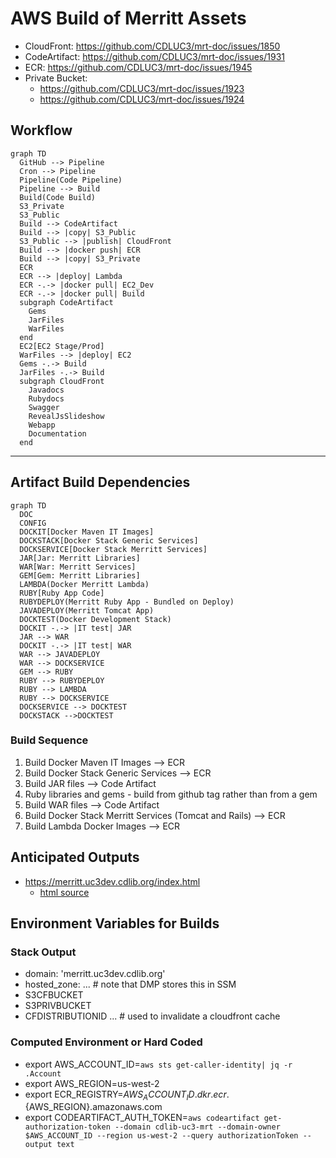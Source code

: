 # AWS Build of Merritt Assets
- CloudFront: https://github.com/CDLUC3/mrt-doc/issues/1850
- CodeArtifact: https://github.com/CDLUC3/mrt-doc/issues/1931
- ECR: https://github.com/CDLUC3/mrt-doc/issues/1945
- Private Bucket:
  - https://github.com/CDLUC3/mrt-doc/issues/1923
  - https://github.com/CDLUC3/mrt-doc/issues/1924

## Workflow

```mermaid
graph TD
  GitHub --> Pipeline
  Cron --> Pipeline
  Pipeline(Code Pipeline)
  Pipeline --> Build
  Build(Code Build)
  S3_Private
  S3_Public
  Build --> CodeArtifact
  Build --> |copy| S3_Public
  S3_Public --> |publish| CloudFront
  Build --> |docker push| ECR
  Build --> |copy| S3_Private
  ECR
  ECR --> |deploy| Lambda
  ECR -.-> |docker pull| EC2_Dev
  ECR -.-> |docker pull| Build
  subgraph CodeArtifact
    Gems
    JarFiles
    WarFiles
  end
  EC2[EC2 Stage/Prod]
  WarFiles --> |deploy| EC2
  Gems -.-> Build
  JarFiles -.-> Build
  subgraph CloudFront
    Javadocs
    Rubydocs
    Swagger
    RevealJsSlideshow
    Webapp
    Documentation
  end
```

---

## Artifact Build Dependencies

```mermaid
graph TD
  DOC
  CONFIG
  DOCKIT[Docker Maven IT Images]
  DOCKSTACK[Docker Stack Generic Services]
  DOCKSERVICE[Docker Stack Merritt Services]
  JAR[Jar: Merritt Libraries]
  WAR[War: Merritt Services]
  GEM[Gem: Merritt Libraries]
  LAMBDA(Docker Merritt Lambda)
  RUBY[Ruby App Code]
  RUBYDEPLOY(Merritt Ruby App - Bundled on Deploy)
  JAVADEPLOY(Merritt Tomcat App)
  DOCKTEST(Docker Development Stack)
  DOCKIT -.-> |IT test| JAR
  JAR --> WAR
  DOCKIT -.-> |IT test| WAR
  WAR --> JAVADEPLOY
  WAR --> DOCKSERVICE
  GEM --> RUBY
  RUBY --> RUBYDEPLOY
  RUBY --> LAMBDA
  RUBY --> DOCKSERVICE
  DOCKSERVICE --> DOCKTEST
  DOCKSTACK -->DOCKTEST
```

### Build Sequence
1. Build Docker Maven IT Images --> ECR
2. Build Docker Stack Generic Services --> ECR
3. Build JAR files --> Code Artifact
4. Ruby libraries and gems - build from github tag rather than from a gem
5. Build WAR files --> Code Artifact
6. Build Docker Stack Merritt Services (Tomcat and Rails) --> ECR
7. Build Lambda Docker Images --> ECR


## Anticipated Outputs
- https://merritt.uc3dev.cdlib.org/index.html
  - [html source](https://github.com/CDLUC3/merritt-tinker/blob/main/aws/uc3-mrt-devresources/index.html)

## Environment Variables for Builds

### Stack Output
- domain: 'merritt.uc3dev.cdlib.org'
- hosted_zone: ... # note that DMP stores this in SSM
- S3CFBUCKET
- S3PRIVBUCKET
- CFDISTRIBUTIONID ... # used to invalidate a cloudfront cache

### Computed Environment or Hard Coded
- export AWS_ACCOUNT_ID=`aws sts get-caller-identity| jq -r .Account`
- export AWS_REGION=us-west-2
- export ECR_REGISTRY=${AWS_ACCOUNT_ID}.dkr.ecr.${AWS_REGION}.amazonaws.com
- export CODEARTIFACT_AUTH_TOKEN=`aws codeartifact get-authorization-token --domain cdlib-uc3-mrt --domain-owner $AWS_ACCOUNT_ID --region us-west-2 --query authorizationToken --output text`


